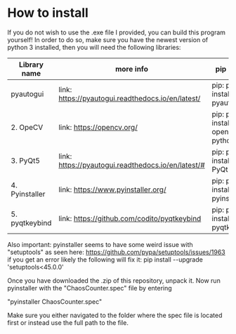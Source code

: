 # How to install
If you do not wish to use the .exe file I provided, you can build this program yourself! 
In order to do so, make sure you have the newest version of python 3 installed, then you will need the following libraries:

Library name | more info | pip install
------------ | ------------ | ------------
pyautogui |link: https://pyautogui.readthedocs.io/en/latest/ | pip:  pip install pyautogui
2. OpeCV      |   link: https://opencv.org/                              |pip:  pip install opencv-python
3. PyQt5      |   link: https://pyautogui.readthedocs.io/en/latest/#     |pip:  pip install PyQt5
4. Pyinstaller|  link: https://www.pyinstaller.org/                     |pip:  pip install pyinstaller
5. pyqtkeybind|  link: https://github.com/codito/pyqtkeybind            |pip:  pip install pyqtkeybind

Also important: pyinstaller seems to have some weird issue with "setuptools" as seen here: https://github.com/pypa/setuptools/issues/1963
if you get an error likely the following will fix it: pip install --upgrade 'setuptools<45.0.0'

Once you have downloaded the .zip of this repository, unpack it. Now run pyinstaller with the "ChaosCounter.spec" file by entering 

"pyinstaller ChaosCounter.spec"

Make sure you either navigated to the folder where the spec file is located first or instead use the full path to the file.
